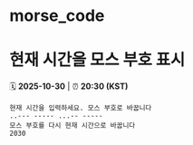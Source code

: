 # morse_code
# 현재 시간을 모스 부호 표시
<!-- MORSE_TIME_START -->
🗓️ **2025-10-30** | ⏰ **20:30 (KST)**

```
현재 시간을 입력하세요. 모스 부호로 바꿉니다
..--- ----- ...-- -----
모스 부호를 다시 현재 시간으로 바꿉니다
2030
```
<!-- MORSE_TIME_END -->
